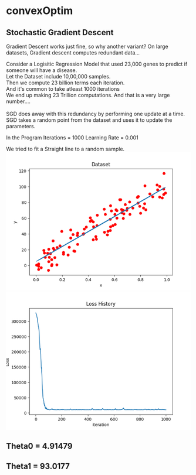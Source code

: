 # convexOptim

## Stochastic Gradient Descent
Gradient Descent works just fine, so why another variant?
On large datasets, Gradient descent computes redundant data...

Consider a Logisitic Regression Model that used 23,000 genes to predict if someone will have a disease.<br>
Let the Dataset include 10,00,000 samples.<br>
Then we compute 23 billion terms each iteration.<br>
And it's common to take atleast 1000 iterations<br>
We end up making 23 Trillion computations. And that is a very large number....
<br><br>
SGD does away with this redundancy by performing one update at a time. SGD takes a random point from the dataset and uses it to update the parameters.

In the Program
Iterations = 1000
Learning Rate = 0.001

We tried to fit a Straight line to a random sample.
![alt text](https://github.com/Ayushjain9501/convexOptim/blob/master/Assignments/stochasticGD/output.png)
![alt text](https://github.com/Ayushjain9501/convexOptim/blob/master/Assignments/stochasticGD/loss.png)

## Theta0 = 4.91479
## Theta1 = 93.0177



